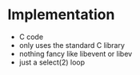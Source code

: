 # Implementation #

* C code
* only uses the standard C library
* nothing fancy like libevent or libev
* just a select(2) loop

